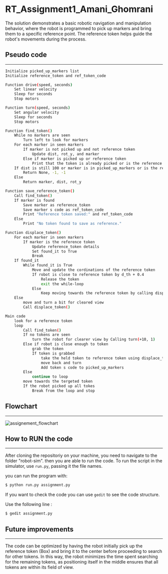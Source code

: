 # RT_Assignment1_Amani_Ghomrani

The solution demonstrates a basic robotic navigation and manipulation behavior, where the robot is programmed to pick up markers and bring them to a specific reference point. The reference token helps guide the robot's movements during the process.

## Pseudo code
----------------------

```bash
Initialize picked_up_markers list
Initialize reference_token and ref_token_code

Function drive(speed, seconds)
    Set linear velocity
    Sleep for seconds
    Stop motors

Function turn(speed, seconds)
    Set angular velocity
    Sleep for seconds
    Stop motors

Function find_token()
    While no markers are seen
        Turn left to look for markers
    For each marker in seen markers
        If marker is not picked up and not reference token
            Update dist, rot_y, and marker
        Else if marker is picked up or reference token
            Print that the token is already picked or is the reference code
    If dist is still 100 or marker is in picked_up_markers or is the reference code
        Return None, -1, -1
    Else
        Return marker, dist, rot_y

Function save_reference_token()
    Call find_token()
    If marker is found
        Save marker as reference_token
        Save marker s code as ref_token_code
        Print "Reference token saved:" and ref_token_code
    Else
        Print "No token found to save as reference."

Function displace_token()
    For each marker in seen markers
        If marker is the reference token
            Update reference_token details
            Set found_it to True
            Break
    If found_it
        While found_it is True
            Move and update the cordinations of the reference token
            If robot is close to reference token by d_th + 0.4
                Release the token
                exit the while-loop
            Else
                Keep moving towards the reference token by calling displace_token() function (using recursion)
    Else
        move and turn a bit for cleared view
        Call displace_token()

Main code
    look for a reference token
    loop
        Call find_token()
        If no tokens are seen
            turn the robot for clearer view by Calling turn(+10, 1)
        Else if robot is close enough to token
            grab the token
            If token is grabbed
                take the held token to reference token using displace_token() function
                move back and turn
                Add token s code to picked_up_markers
        Else
            continue to loop
        move towards the tergeted token
        If the robot picked up all tokes
            Break from the loop and stop

```

## Flowchart
----------------------

![assignement_flowchart](https://github.com/AmaniGhm/RT_Assignment1_Amani_Ghomrani/assets/125284569/8241d46c-8a65-4770-b43b-0cea662ed5ea)


## How to RUN the code
-----------------------------

After cloning the repositoriy on your machine, you need to navigate to the folder "robot-sim". then you are able to run the code.
To run the script in the simulator, use `run.py`, passing it the file names. 

you can run the program with:

```bash
$ python run.py assignment.py
```

If you want to check the code you can use `gedit` to see the code structure.

Use the following line :

```bash
$ gedit assignment.py
```

## Future improvements
-----------------------------

The code can be optimized by having the robot initially pick up the reference token (Box) and bring it to the center before proceeding to search for other tokens.
In this way, the robot minimizes the time spent searching for the remaining tokens, as positioning itself in the middle ensures that all tokens are within its field of view.
